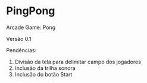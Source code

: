 # PingPong
Arcade Game: Pong

Versão 0.1

Pendências:

1. Divisão da tela para delimitar campo dos jogadores
2. Inclusão da trilha sonora
3. Inclusão do botão Start
